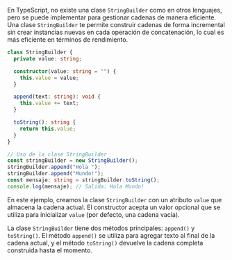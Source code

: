En TypeScript, no existe una clase `StringBuilder` como en otros lenguajes, pero se puede implementar para gestionar cadenas de manera eficiente. Una clase `StringBuilder` te permite construir cadenas de forma incremental sin crear instancias nuevas en cada operación de concatenación, lo cual es más eficiente en términos de rendimiento.

```typescript
class StringBuilder {
  private value: string;

  constructor(value: string = "") {
    this.value = value;
  }

  append(text: string): void {
    this.value += text;
  }

  toString(): string {
    return this.value;
  }
}

// Uso de la clase StringBuilder
const stringBuilder = new StringBuilder();
stringBuilder.append("Hola ");
stringBuilder.append("Mundo!");
const mensaje: string = stringBuilder.toString();
console.log(mensaje); // Salida: Hola Mundo!
```

En este ejemplo, creamos la clase `StringBuilder` con un atributo `value` que almacena la cadena actual. El constructor acepta un valor opcional que se utiliza para inicializar `value` (por defecto, una cadena vacía).

La clase `StringBuilder` tiene dos métodos principales: `append()` y `toString()`. El método `append()` se utiliza para agregar texto al final de la cadena actual, y el método `toString()` devuelve la cadena completa construida hasta el momento.